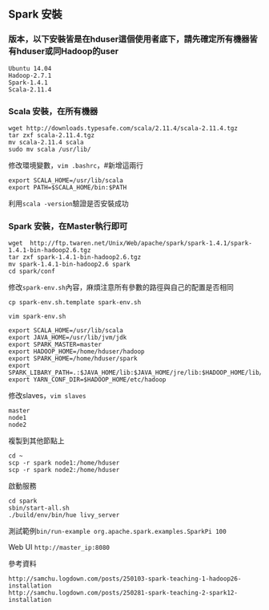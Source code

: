 ## Spark 安裝

### 版本，以下安裝皆是在hduser這個使用者底下，請先確定所有機器皆有hduser或同Hadoop的user

```
Ubuntu 14.04
Hadoop-2.7.1
Spark-1.4.1
Scala-2.11.4
```

### Scala 安裝，在所有機器

```
wget http://downloads.typesafe.com/scala/2.11.4/scala-2.11.4.tgz
tar zxf scala-2.11.4.tgz
mv scala-2.11.4 scala
sudo mv scala /usr/lib/
```

修改環境變數，`vim .bashrc`，#新增這兩行
```
export SCALA_HOME=/usr/lib/scala
export PATH=$SCALA_HOME/bin:$PATH
```

利用`scala -version`驗證是否安裝成功

### Spark 安裝，在Master執行即可

```
wget  http://ftp.twaren.net/Unix/Web/apache/spark/spark-1.4.1/spark-1.4.1-bin-hadoop2.6.tgz 
tar zxf spark-1.4.1-bin-hadoop2.6.tgz
mv spark-1.4.1-bin-hadoop2.6 spark
cd spark/conf
```

修改`spark-env.sh`內容，麻煩注意所有參數的路徑與自己的配置是否相同

`cp spark-env.sh.template spark-env.sh`

`vim spark-env.sh`

```
export SCALA_HOME=/usr/lib/scala
export JAVA_HOME=/usr/lib/jvm/jdk
export SPARK_MASTER=master
export HADOOP_HOME=/home/hduser/hadoop
export SPARK_HOME=/home/hduser/spark
export SPARK_LIBARY_PATH=.:$JAVA_HOME/lib:$JAVA_HOME/jre/lib:$HADOOP_HOME/lib/native
export YARN_CONF_DIR=$HADOOP_HOME/etc/hadoop
```

修改slaves，`vim slaves`

```
master
node1
node2
```

複製到其他節點上

```
cd ~
scp -r spark node1:/home/hduser
scp -r spark node2:/home/hduser
```

啟動服務

```
cd spark
sbin/start-all.sh
./build/env/bin/hue livy_server
```

測試範例`bin/run-example org.apache.spark.examples.SparkPi 100`

Web UI `http://master_ip:8080`


參考資料

```
http://samchu.logdown.com/posts/250103-spark-teaching-1-hadoop26-installation
http://samchu.logdown.com/posts/250281-spark-teaching-2-spark12-installation
```



